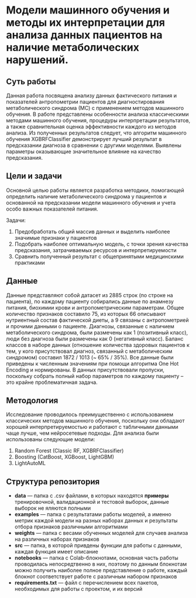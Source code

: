 # Модели машинного обучения и методы их интерпретации для анализа данных пациентов на наличие метаболических нарушений. 

## Суть работы

Данная работа посвящена анализу данных фактического питания и показателей антропометрии пациентов для диагностирования метаболического синдрома (МС) с применением методов машинного обучения. В работе представлены особенности анализа классическими методами машинного обучения, процедуры интерпретации результатов, а также сравнительная оценка эффективности каждого из методов анализа. Из полученных результатов следует, что алгоритм машинного обучения XGBRFClassifier демонстрирует лучший результат в предсказании диагноза в сравнении с другими моделями. Выявлены параметры оказывающие значительное влияние на качество предсказания. 

## Цели и задачи

Основной целью работы является разработка методики, помогающей определить наличие метаболического синдрома у пациентов и основанной на предсказании модели машинного обучения и учета особо важных показателей питания.

Задачи:
1. Предобработать общий массив данных и выделить наиболее значимые признаки у пациентов
2. Подобрать наиболее оптимальную модель, с точки зрения качества предсказания, затрачиваемых ресурсов и интерпретируемости 
3. Сравнить полученный результат с общепринятыми медицинскими практиками

## Данные

Данные представляют собой датасет из 2885 строк (по строке на пациента), по каждому пациенту собирались данные по анамнезу питания, биохимии крови и антропометрическим параметрам. Общее количество признаков составило 75, из которых 66 описывают нутриентный состав фактической диеты, а 9 связаны с антропометрией и прочими данными о пациенте. Диагнозы, связанные с наличием метаболического синдрома, были размечены как 1 (позитивный класс), люди без диагноза были размечены как 0 (негативный класс). Баланс классов в наборе данных (отношение количества здоровых пациентов к тем, у кого присутствовал диагноз, связанный с метаболическим синдромом) составил 1872 / 1013 (~ 65% / 35%). Все данные были приведены к численным значениям при помощи алгоритма One Hot Encoding и нормированы. В данных присутствовали пропуски, поскольку собрать полный набор параметров по каждому пациенту – это крайне проблематичная задача.

## Методология

Исследование проводилось преимущественно с использованием классических методов машинного обучения, поскольку они обладают хорошей интерпретируемостью и работают с табличными данными чаще лучше, чем нейросетевые подходы. Для анализа были использованы следующие модели:
1. Random Forest (Classic RF, XGBRFClassifier)
2. Boosting  (CatBoost, XGBoost, LightGBM)
3. LightAutoML

## Структура репозитория

- **data** — папка с .csv файлами, в которых находятся **примеры** тренировочной, валидационной и тестовой выборок, данные выборок не яляются полными
- **examples** — папка с результатами работы моделей, а именно метрик каждой модели на разных наборах данных и результаты отбора признаков различными алгоритмами
- **weights** — папка с весами обученных моделей для случаев анализа на различных наборах признаков
- **src** — папка, в которой привдены функции для работы с данными, каждая функция имеет описание  
- **notebooks** — папка с Colab-блокнотами, основная часть работы проводилась непосредтвенно в них, поэтому по данным блокнотам можно получить наиболее полное представление о работе, каждый блокнот соответствует работе с различным набором признаков
- **requirements.txt** — файл с перечислением всех пакетов, необходимых для работы с проектом, и их версий

